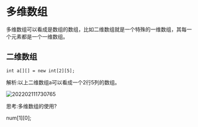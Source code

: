 # 多维数组

多维数组可以看成是数组的数组，比如二维数组就是一个特殊的一维数组，其每一个元素都是一个一维数组。

## 二维数组

```
int a[][] = new int[2][5];
```

解析:以上二维数组a可以看成一个2行5列的数组。

![202202111730765](https://img.yatjay.top/md/202203261104590.png)

思考:多维数组的使用?

num[1][0];
